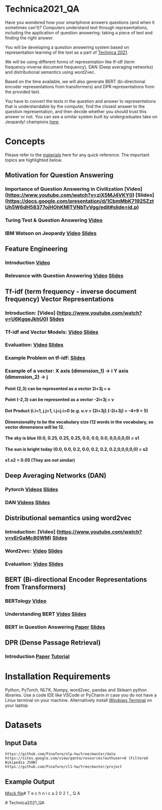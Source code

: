 # Technica2021_QA

Have you wondered how your smartphone answers questions (and when it sometimes can't)? Computers understand text through representations, including the application of question answering: taking a piece of text and finding the right answer. 

You will be developing a question answering system based on representation learning of the text as a part of [Technica 2021](https://inclusion.cs.umd.edu/events/techresearch).

We will be using different forms of representation like tf-idf (term frequency-inverse document frequency), DAN (Deep averaging networks) and distributional semantics using word2vec.

Based on the time available, we will also generate BERT (bi-directional encoder representations from transformers) and DPR representations from the provided text.

You have to convert the texts in the question and answer to representations that is understandable by the computer, find the closest answer to the question representation, and then decide whether you should trust this answer or not. You can see a similar system built by undergraduates take on Jeopardy! champions [here](https://www.youtube.com/watch?app=desktop&v=vH8cUGFOwPk&list=PLegWUnz91WfscfMYZvuSWEweBbIpfFDlF&index=20&t=0s).

# Concepts

Please refer to the [materials](http://users.umiacs.umd.edu/~jbg/teaching/CMSC_470/) here for any quick reference. The important topics are highlighted below.

## Motivation for Question Answering

### Importance of Question Answering in Civilization [Video] (https://www.youtube.com/watch?v=ziX5MJ4VKY0) [Slides] (https://docs.google.com/presentation/d/1CbmMbK71925ZztUh5W6dH58377ojHOhKMlTVNbTvVgg/edit#slide=id.p)

### Turing Test & Question Answering [Video](https://www.youtube.com/watch?v=bdQIUv9FutE)

### IBM Watson on Jeopardy [Video](https://www.youtube.com/watch?v=WCIFUJ5oeRA) [Slides](https://docs.google.com/presentation/d/13Cb7Bxz2NUGOPlO9ydAlpX1Y-zTcCo6k-wBvISPiruM/edit#slide=id.p)

## Feature Engineering

### Introduction [Video](https://www.youtube.com/watch?v=4-se75AuETA)

### Relevance with Question Answering [Video](https://www.youtube.com/watch?v=IzKFgigocAg) [Slides](http://users.umiacs.umd.edu/~jbg/teaching/DATA_DIGGING/lecture_07.pdf)

## Tf-idf (term frequency - inverse document frequency) Vector Representations

### Introduction: [Video] (https://www.youtube.com/watch?v=U6KgqeJkhU0) [Slides](http://users.umiacs.umd.edu/~jbg/teaching/CMSC_470/01a_ir.pdf) 

### Tf-idf and Vector Models: [Video](https://www.youtube.com/watch?v=A5ounv0D_cs) [Slides](http://users.umiacs.umd.edu/~jbg/teaching/CMSC_470/01b_tfidf.pdf) 

### Evaluation: [Video](https://www.youtube.com/watch?v=BxAzuCSvF8s) [Slides](http://users.umiacs.umd.edu/~jbg/teaching/CMSC_470/01c_evaluation.pdf) 

### Example Problem on tf-idf: [Slides](http://users.umiacs.umd.edu/~jbg/teaching/CMSC_470/01d_tfidf_ex.pdf) 

### Example of a vector: X axis (dimension_1) -> i Y axis (dimension_2) -> j
#### Point (2,3) can be represented as a vector 2i+3j = u
#### Point (-2,3) can be represented as a vector -2i+3j = v
#### Dot Product (i.i=1, j.j=1, i.j=j.i=0 (e.g. u.v = (2i+3j).(-2i+3j) = -4+9 = 5)
#### Dimensionality to be the vocabulary size (12 words in the vocabulary, so vector dimensions will be 12.
#### The sky is blue (0.0, 0.25, 0.25, 0.25, 0.0, 0.0, 0.0, 0,0,0,0,0) = s1
#### The sun is bright today (0.0, 0.0, 0.2, 0.0, 0.2, 0.2, 0.2,0,0,0,0,0) = s2
#### s1.s2 = 0.05 (They are not similar)

## Deep Averaging Networks (DAN)

### Pytorch [Videos](https://www.youtube.com/watch?v=AZwwDIV2vcI) [Slides](https://www.youtube.com/watch?v=AZwwDIV2vcI)

### DAN [Videos](https://www.youtube.com/watch?v=losFCNJbnZY) [Slides](http://users.umiacs.umd.edu/~jbg/teaching/CMSC_470/05e_dan.pdf)

## Distributional semantics using word2vec

### Introduction: [Video] (https://www.youtube.com/watch?v=vErGaMc80WM) [Slides](http://users.umiacs.umd.edu/~jbg/teaching/CMSC_470/06a_distsim.pdf) 

### Word2vec: [Video](https://www.youtube.com/watch?v=QyrUentbkvw) [Slides](http://users.umiacs.umd.edu/~jbg/teaching/CMSC_470/06b_word2vec.pdf)

### Evaluation: [Video](https://www.youtube.com/watch?v=Jid_EVBoVLU) [Slides](http://users.umiacs.umd.edu/~jbg/teaching/CMSC_723/word2vec.pdf) 

## BERT (Bi-directional Encoder Representations from Transformers)

### BERTology [Video](https://www.youtube.com/watch?v=YgfE-9N7Rio)

### Understanding BERT [Video](https://www.youtube.com/watch?v=9Z7mN7ebWDA) [Slides](https://docs.google.com/presentation/d/1Wmte5rM9qgN-JHq34LFX8y3G2HebHKWRV9iu-p_fC2k/edit#slide=id.p)

### BERT in Question Answering [Paper](https://arxiv.org/abs/1901.08634) [Slides](https://docs.google.com/presentation/d/17g-FG5jqvhQVGSkLI1BH3d7T2prTGTHcd3CeG7EDeVA/edit#slide=id.p)

## DPR (Dense Passage Retrieval)

### Introduction [Paper](https://arxiv.org/abs/2004.04906) [Tutorial](https://towardsdatascience.com/how-to-create-an-answer-from-a-question-with-dpr-d76e29cc5d60)

# Installation Requirements

Python, PyTorch, NLTK, Numpy, word2vec, pandas and Sklearn python libraries. Use a code IDE like VSCode or PyCharm in case you do not have a Linux terminal on your machine. Alternatively install [Windows Terminal](https://www.microsoft.com/en-us/p/windows-terminal/9n0dx20hk701#activetab=pivot:overviewtab) on your laptop.

# Datasets

## Input Data
    https://github.com/Pinafore/nlp-hw/tree/master/data
    https://sites.google.com/view/qanta/resources?authuser=0 (Filtered Wikipedia JSON)
    https://github.com/Pinafore/cl1-hw/tree/master/project
## Example Output
   [Mock file](https://drive.google.com/file/d/1Z08Edd3UnrTeEVE0oP7n8zL5bkwLiW2a/view?usp=sharing)#   T e c h n i c a 2 0 2 1 _ Q A  
 #   T e c h n i c a 2 0 2 1 _ Q A  
 